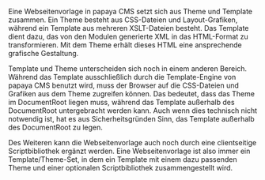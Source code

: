 
Eine Webseitenvorlage in papaya CMS setzt sich aus Theme und Template zusammen. Ein Theme besteht aus CSS-Dateien und Layout-Grafiken, während ein Template aus mehreren XSLT-Dateien besteht. Das Template dient dazu, das von den Modulen generierte XML in das HTML-Format zu transformieren. Mit dem Theme erhält dieses HTML eine ansprechende grafische Gestaltung.

Template und Theme unterscheiden sich noch in einem anderen Bereich. Während das Template ausschließlich durch die Template-Engine von papaya CMS benutzt wird, muss der Browser auf die CSS-Dateien und Grafiken aus dem Theme zugreifen können. Das bedeutet, dass das Theme im DocumentRoot liegen muss, während das Template außerhalb des DocumentRoot untergebracht werden kann. Auch wenn dies technisch nicht notwendig ist, hat es aus Sicherheitsgründen Sinn, das Template außerhalb des DocumentRoot zu legen.

Des Weiteren kann die Webseitenvorlage auch noch durch eine clientseitige Scriptbibliothek ergänzt werden. Eine Webseitenvorlage ist also immer ein Template/Theme-Set, in dem ein Template mit einem dazu passenden Theme und einer optionalen Scriptbibliothek zusammengestellt wird.
